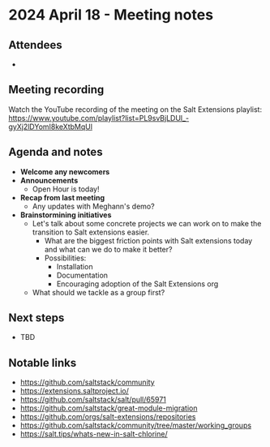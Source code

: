# 2024 April 18 - Meeting notes

## Attendees

-

## Meeting recording

Watch the YouTube recording of the meeting on the Salt Extensions playlist:
https://www.youtube.com/playlist?list=PL9svBjLDUl_-gyXj2lDYomI8keXtbMqUl

## Agenda and notes

- **Welcome any newcomers**
- **Announcements**
  - Open Hour is today!
- **Recap from last meeting**
  - Any updates with Meghann's demo?
- **Brainstormining initiatives**
  - Let's talk about some concrete projects we can work on to make the transition to Salt extensions easier.
    - What are the biggest friction points with Salt extensions today and what can we do to make it better?
    - Possibilities:
      - Installation
      - Documentation
      - Encouraging adoption of the Salt Extensions org
  - What should we tackle as a group first?

## Next steps

- TBD

## Notable links

- https://github.com/saltstack/community
- https://extensions.saltproject.io/
- https://github.com/saltstack/salt/pull/65971
- https://github.com/saltstack/great-module-migration
- https://github.com/orgs/salt-extensions/repositories
- https://github.com/saltstack/community/tree/master/working_groups
- https://salt.tips/whats-new-in-salt-chlorine/
